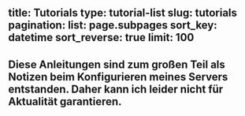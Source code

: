 title: Tutorials
type: tutorial-list
slug: tutorials
pagination:
   list: page.subpages
   sort_key: datetime
   sort_reverse: true
   limit: 100
---
Diese Anleitungen sind zum großen Teil als Notizen beim Konfigurieren meines Servers entstanden. Daher kann ich leider nicht für Aktualität garantieren.
---
